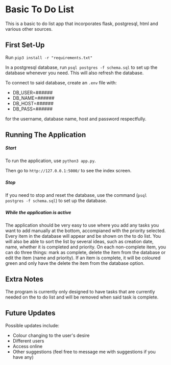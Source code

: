 # Basic To Do List

This is a basic to do list app that incorporates flask, postgresql, html and various other sources.

## First Set-Up

Run `pip3 install -r "requirements.txt"`

In a postgresql database, run `psql postgres -f schema.sql` to set up the database whenever you need. This will also refresh the database.

To connect to said database, create an `.env` file with:

- DB_USER=######
- DB_NAME=######
- DB_HOST=######
- DB_PASS=######

for the username, database name, host and password respectfully.

## Running The Application

##### Start

To run the application, use `python3 app.py`.

Then go to `http://127.0.0.1:5000/` to see the index screen.

##### Stop

If you need to stop and reset the database, use the command (`psql postgres -f schema.sql`) to set up the database.

##### While the application is active

The application should be very easy to use where you add any tasks you want to add manually at the bottom, accompianed with the priority selected. Every item in the database will appear and be shown on the to do list. You will also be able to sort the list by several ideas, such as creation date, name, whether it is completed and priority.
On each non-complete item, you can do three things: mark as complete, delete the item from the database or edit the item (name and priority).
If an item is complete, it will be coloured green and only have the delete the item from the database option.

## Extra Notes

The program is currently only designed to have tasks that are currently needed on the to do list and will be removed when said task is complete.

## Future Updates

Possible updates include:

- Colour changing to the user's desire
- Different users
- Access online
- Other suggestions (feel free to message me with suggestions if you have any)
